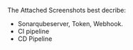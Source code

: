 The Attached Screenshots best decribe:

  - Sonarqubeserver, Token, Webhook.
  - CI pipeline 
  - CD Pipeline
